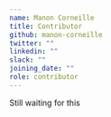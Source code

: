 ```yaml
---
name: Manon Corneille 
title: Contributor
github: manon-corneille
twitter: ""
linkedin: ""
slack: ""
joining_date: ""
role: contributor
---
```


Still waiting for this
